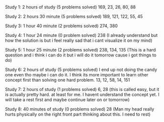 Study 1: 2 hours of study (5 problems solved)
169, 23, 26, 80, 88

Study 2: 2 hours 30 minute (5 problems solved)
189, 121, 122, 55, 45

Study 3: 1 hour 40 minute (2 problems solved)
274, 380

Study 4: 1 hour 24 minute (0 problem solved)
238 (I already understand but how the solution is but i feel really sad that i cant visualize it on my mind)

Study 5: 1 hour 25 minute (2 problems solved)
238, 134, 135 (This is a hard question and i think i can do it but i will do it tomorrow cause i got things to do)

Study 6: 2 hours of study (5 problems solved)
I end up not doing the candy one even tho maybe i can do it. I think its more important to learn other concept first than solving one hard problem.
13, 12, 58, 14, 151

Study 7: 2 hours of study (1 problems solved)
6, 28 (this is called easy, but it is actually pretty hard. at least for me. I havent understand the concept yet. I will take a rest first and maybe continue later on or tomorrow)

Study 8: 40 minutes of study (0 problems solved)
28 (Man my head really hurts physically on the right front part thinking about this. I need to rest)
